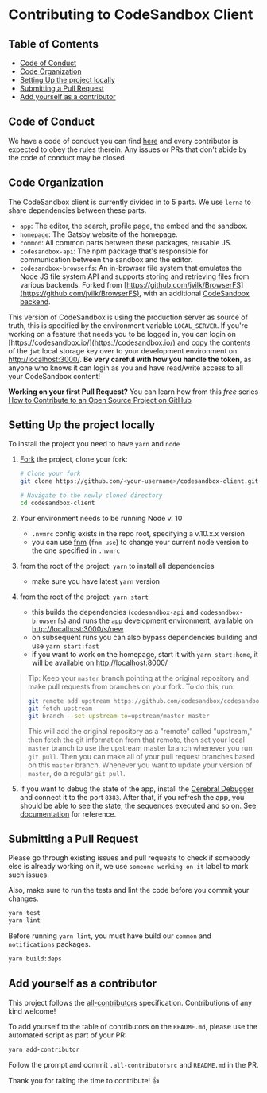 # Contributing to CodeSandbox Client

## Table of Contents

- [Code of Conduct](#code-of-conduct)
- [Code Organization](#code-organization)
- [Setting Up the project locally](#setting-up-the-project-locally)
- [Submitting a Pull Request](#submitting-a-pull-request)
- [Add yourself as a contributor](#add-yourself-as-a-contributor)

## Code of Conduct

We have a code of conduct you can find [here](./CODE_OF_CONDUCT.md) and every
contributor is expected to obey the rules therein. Any issues or PRs that don't
abide by the code of conduct may be closed.

## Code Organization

The CodeSandbox client is currently divided in to 5 parts. We use `lerna` to
share dependencies between these parts.

- `app`: The editor, the search, profile page, the embed and the sandbox.
- `homepage`: The Gatsby website of the homepage.
- `common`: All common parts between these packages, reusable JS.
- `codesandbox-api`: The npm package that's responsible for communication
  between the sandbox and the editor.
- `codesandbox-browserfs`: An in-browser file system that emulates the Node JS
  file system API and supports storing and retrieving files from various
  backends. Forked from
  [https://github.com/jvilk/BrowserFS](https://github.com/jvilk/BrowserFS), with
  an additional
  [CodeSandbox backend](https://github.com/codesandbox/codesandbox-client/blob/master/standalone-packages/codesandbox-browserfs/src/backend/CodeSandboxFS.ts).

This version of CodeSandbox is using the production server as source of truth,
this is specified by the environment variable `LOCAL_SERVER`. If you're working
on a feature that needs you to be logged in, you can login on
[https://codesandbox.io/](https://codesandbox.io/) and copy the contents of the
`jwt` local storage key over to your development environment on
[http://localhost:3000/](http://localhost:3000/). **Be very careful with how you
handle the token**, as anyone who knows it can login as you and have read/write
access to all your CodeSandbox content!

**Working on your first Pull Request?** You can learn how from this _free_
series
[How to Contribute to an Open Source Project on GitHub](https://egghead.io/series/how-to-contribute-to-an-open-source-project-on-github)

## Setting Up the project locally

To install the project you need to have `yarn` and `node`

1.  [Fork](https://help.github.com/articles/fork-a-repo/) the project, clone
    your fork:

    ```sh
    # Clone your fork
    git clone https://github.com/<your-username>/codesandbox-client.git

    # Navigate to the newly cloned directory
    cd codesandbox-client
    ```

2.  Your environment needs to be running Node v. 10
    - `.nvmrc` config exists in the repo root, specifying a v.10.x.x version
    - you can use [fnm](https://github.com/Schniz/fnm) (`fnm use`) to change
      your current node version to the one specified in `.nvmrc`
3.  from the root of the project: `yarn` to install all dependencies
    - make sure you have latest `yarn` version
4.  from the root of the project: `yarn start`
    - this builds the dependencies (`codesandbox-api` and
      `codesandbox-browserfs`) and runs the `app` development environment,
      available on [http://localhost:3000/s/new](http://localhost:3000/s/new)
    - on subsequent runs you can also bypass dependencies building and use
      `yarn start:fast`
    - if you want to work on the homepage, start it with `yarn start:home`, it
      will be available on [http://localhost:8000/](http://localhost:8000/)

> Tip: Keep your `master` branch pointing at the original repository and make
> pull requests from branches on your fork. To do this, run:
>
> ```sh
> git remote add upstream https://github.com/codesandbox/codesandbox-client.git
> git fetch upstream
> git branch --set-upstream-to=upstream/master master
> ```
>
> This will add the original repository as a "remote" called "upstream," then
> fetch the git information from that remote, then set your local `master`
> branch to use the upstream master branch whenever you run `git pull`. Then you
> can make all of your pull request branches based on this `master` branch.
> Whenever you want to update your version of `master`, do a regular `git pull`.

5. If you want to debug the state of the app, install the
   [Cerebral Debugger](https://github.com/cerebral/cerebral-debugger/releases)
   and connect it to the port `8383`. After that, if you refresh the app, you
   should be able to see the state, the sequences executed and so on. See
   [documentation](https://cerebraljs.com/docs/introduction/devtools.html) for
   reference.

## Submitting a Pull Request

Please go through existing issues and pull requests to check if somebody else is
already working on it, we use `someone working on it` label to mark such issues.

Also, make sure to run the tests and lint the code before you commit your
changes.

```sh
yarn test
yarn lint
```

Before running `yarn lint`, you must have build our `common` and `notifications`
packages.

```sh
yarn build:deps
```

## Add yourself as a contributor

This project follows the
[all-contributors](https://github.com/all-contributors/all-contributors)
specification. Contributions of any kind welcome!

To add yourself to the table of contributors on the `README.md`, please use the
automated script as part of your PR:

```sh
yarn add-contributor
```

Follow the prompt and commit `.all-contributorsrc` and `README.md` in the PR.

Thank you for taking the time to contribute! :+1:
